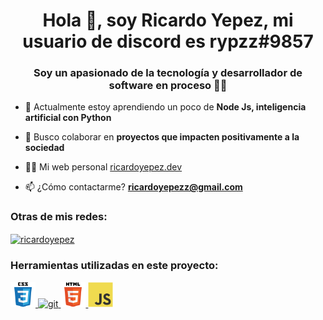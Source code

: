 <h1 align="center">Hola 👋, soy Ricardo Yepez, mi usuario de discord es rypzz#9857</h1>
<h3 align="center">Soy un apasionado de la tecnología y desarrollador de software en proceso 👨‍💻</h3>

- 🌱 Actualmente estoy aprendiendo un poco de **Node Js, inteligencia artificial con Python**

- 👯 Busco colaborar en **proyectos que impacten positivamente a la sociedad**

- 👨‍💻 Mi web personal [ricardoyepez.dev](ricardoyepez.dev)

- 📫 ¿Cómo contactarme? **ricardoyepezz@gmail.com**

<h3 align="left">Otras de mis redes:</h3>
<p align="left">
<a href="https://linkedin.com/in/ricardoyepez" target="blank"><img align="center" src="https://raw.githubusercontent.com/rahuldkjain/github-profile-readme-generator/master/src/images/icons/Social/linked-in-alt.svg" alt="ricardoyepez" height="30" width="40" /></a>
</p>

<h3 align="left">Herramientas utilizadas en este proyecto:</h3>
<p align="left"> <a href="https://www.w3schools.com/css/" target="_blank" rel="noreferrer"> <img src="https://raw.githubusercontent.com/devicons/devicon/master/icons/css3/css3-original-wordmark.svg" alt="css3" width="40" height="40"/> </a> <a href="https://git-scm.com/" target="_blank" rel="noreferrer"> <img src="https://www.vectorlogo.zone/logos/git-scm/git-scm-icon.svg" alt="git" width="40" height="40"/> </a> <a href="https://www.w3.org/html/" target="_blank" rel="noreferrer"> <img src="https://raw.githubusercontent.com/devicons/devicon/master/icons/html5/html5-original-wordmark.svg" alt="html5" width="40" height="40"/> </a> <a href="https://developer.mozilla.org/en-US/docs/Web/JavaScript" target="_blank" rel="noreferrer"> <img src="https://raw.githubusercontent.com/devicons/devicon/master/icons/javascript/javascript-original.svg" alt="javascript" width="40" height="40"/> </a> </p>
